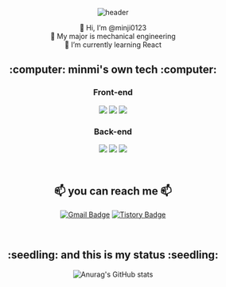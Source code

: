 <div align="center">
  
![header](https://capsule-render.vercel.app/api?type=cylinder&&color=fcdee1&height=250&section=header&text=MinJi?_minmi&animation=blinking&fontSize=90&fontColor=d6ace6) 


 👋 Hi, I’m @minji0123  
 :wrench: My major is mechanical engineering  
 :balloon: I’m currently learning React  

</div>

<h2 align="center"> :computer: minmi's own tech :computer: </h2>

<h3 align="center">Front-end</h3>
<p align="center">
<img src="https://img.shields.io/badge/HTML5-E34F26?style=flat&logo=HTML5&logoColor=white"/></a>
<img src="https://img.shields.io/badge/CSS3-1572B6?style=flat&logo=CSS3&logoColor=white"/></a>
<img src="https://img.shields.io/badge/JavaScript-F7DF1E?style=flat&logo=JavaScript&logoColor=white"/></a>
</p>

<h3 align="center">Back-end</h3>
<p align="center">
<img src="https://img.shields.io/badge/Python-3766AB?style=flat&logo=Python&logoColor=white"/></a>
<img src="https://img.shields.io/badge/Java-007396?style=flat&logo=Java&logoColor=white"/></a>
<img src="https://img.shields.io/badge/Oracle-F80000?style=flat&logo=Oracle&logoColor=white"/></a>
</p>
<br>


<h2 align="center"> 📫 you can reach me 📫 </h2>

<div align="center">
  
  [![Gmail Badge](https://img.shields.io/badge/Gmail-D14836?style=flat&logo=Gmail&logoColor=white)](mailto:catchuwink9594@gmail.com)
  [![Tistory Badge](https://img.shields.io/badge/Tech%20Blog-555263?style=flat&logoColor=white)](https://gallery-k.tistory.com/)
  
</div>
<br>

<h2 align="center"> :seedling: and this is my status :seedling: </h2>
<div align="center">
  
![Anurag's GitHub stats](https://github-readme-stats.vercel.app/api?username=minji0123&show_icons=true&theme=radical)

</div>
